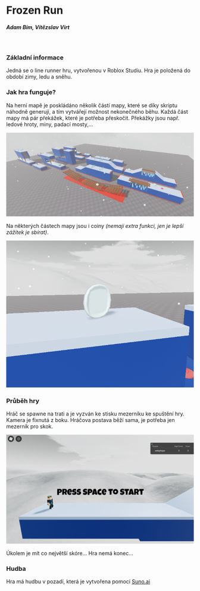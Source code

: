 # Frozen Run
##### Adam Bím, Vítězslav Virt
&nbsp;
### Základní informace
Jedná se o line runner hru, vytvořenou v Roblox Studiu.
Hra je položená do období zimy, ledu a sněhu.

### Jak hra funguje?
Na herní mapě je poskládáno několik částí mapy, které se díky skriptu náhodně generují,
a tím vytvářejí možnost nekonečného běhu.
Každá část mapy má pár překážek, které je potřeba přeskočit.
Překážky jsou např. ledové hroty, miny, padací mosty,...

![Map Parts](https://github.com/bimadam/FrozenRun/blob/main/trackParts.png?raw=true)

Na některých částech mapy jsou i coiny _(nemají extra funkci, jen je lepší zážitek je sbírat)_.

![Coin](https://github.com/bimadam/FrozenRun/blob/main/coin.png?raw=true)

### Průběh hry
Hráč se spawne na trati a je vyzván ke stisku mezerníku ke spuštění hry. Kamera je fixnutá z boku.
Hráčova postava běží sama, je potřeba jen mezerník pro skok.

![Coin](https://github.com/bimadam/FrozenRun/blob/main/startScreen.png?raw=true)

Úkolem je mít co největší skóre... Hra nemá konec...

### Hudba
Hra má hudbu v pozadí, která je vytvořena pomocí [Suno.ai](https://app.suno.ai/)
